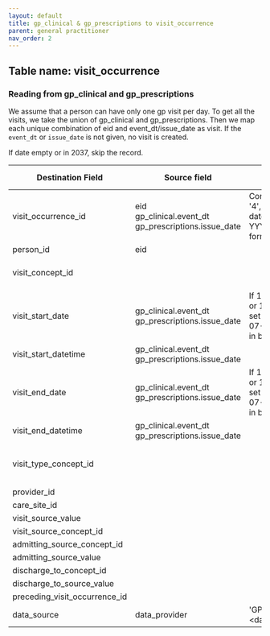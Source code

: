 ```yaml
---
layout: default
title: gp_clinical & gp_prescriptions to visit_occurrence
parent: general practitioner
nav_order: 2
---
```


## Table name: visit_occurrence

### Reading from gp_clinical and gp_prescriptions

We assume that a person can have only one gp visit per day. 
To get all the visits, we take the union of gp_clinical and gp_prescriptions. Then we map each unique combination of eid and event_dt/issue_date as visit.
If the `event_dt` or `issue_date` is not given, no visit is created.

If date empty or in 2037, skip the record.

| Destination Field | Source field | Logic | Comment field |
| --- | --- | --- | --- |
| visit_occurrence_id | eid<br>gp_clinical.event_dt<br>gp_prescriptions.issue_date | Concatenate '4', eid and the date in YYYYMMDD format |  |
| person_id | eid |  |  |
| visit_concept_id |  |  | 38004453 - Family Practice |
| visit_start_date | gp_clinical.event_dt<br>gp_prescriptions.issue_date | If 1902-02-02 or 1903-03-3, set date to yob-07-01 (field 34 in baseline)  |  |
| visit_start_datetime | gp_clinical.event_dt<br>gp_prescriptions.issue_date |  |  |
| visit_end_date | gp_clinical.event_dt<br>gp_prescriptions.issue_date | If 1902-02-02 or 1903-03-3, set date to yob-07-01 (field 34 in baseline)  |  |
| visit_end_datetime | gp_clinical.event_dt<br>gp_prescriptions.issue_date |  |  |
| visit_type_concept_id |  |  | 32827 - 'EHR encounter record' |
| provider_id |  |  |  |
| care_site_id |  |  |  |
| visit_source_value |  |  |  |
| visit_source_concept_id |  |  |  |
| admitting_source_concept_id |  |  |  |
| admitting_source_value |  |  |  |
| discharge_to_concept_id |  |  |  |
| discharge_to_source_value |  |  |  |
| preceding_visit_occurrence_id |  |  |  |
| data_source | data_provider | 'GP-<data_provider> |  |
